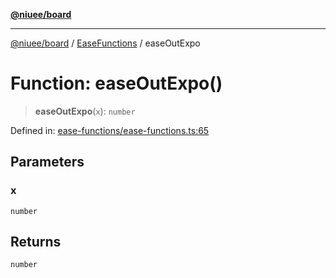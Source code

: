 [**@niuee/board**](../../../README.md)

***

[@niuee/board](../../../globals.md) / [EaseFunctions](../README.md) / easeOutExpo

# Function: easeOutExpo()

> **easeOutExpo**(`x`): `number`

Defined in: [ease-functions/ease-functions.ts:65](https://github.com/niuee/board/blob/d74620e4e63da3004adfc7105b7f1136fce9577c/src/ease-functions/ease-functions.ts#L65)

## Parameters

### x

`number`

## Returns

`number`
